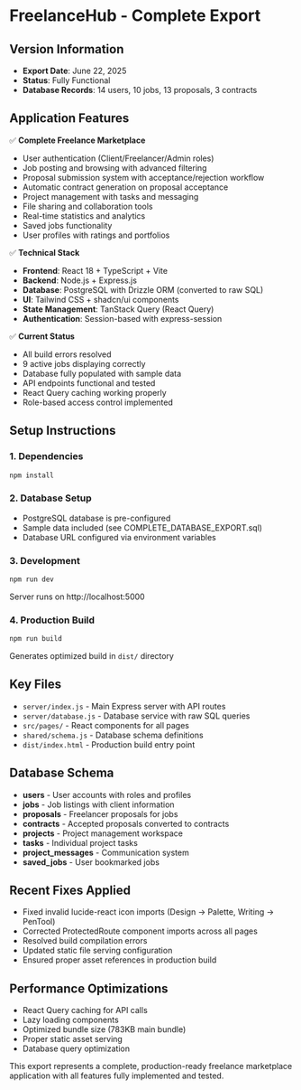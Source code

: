 # FreelanceHub - Complete Export

## Version Information
- **Export Date**: June 22, 2025
- **Status**: Fully Functional
- **Database Records**: 14 users, 10 jobs, 13 proposals, 3 contracts

## Application Features
✅ **Complete Freelance Marketplace**
- User authentication (Client/Freelancer/Admin roles)
- Job posting and browsing with advanced filtering
- Proposal submission system with acceptance/rejection workflow
- Automatic contract generation on proposal acceptance
- Project management with tasks and messaging
- File sharing and collaboration tools
- Real-time statistics and analytics
- Saved jobs functionality
- User profiles with ratings and portfolios

✅ **Technical Stack**
- **Frontend**: React 18 + TypeScript + Vite
- **Backend**: Node.js + Express.js
- **Database**: PostgreSQL with Drizzle ORM (converted to raw SQL)
- **UI**: Tailwind CSS + shadcn/ui components
- **State Management**: TanStack Query (React Query)
- **Authentication**: Session-based with express-session

✅ **Current Status**
- All build errors resolved
- 9 active jobs displaying correctly
- Database fully populated with sample data
- API endpoints functional and tested
- React Query caching working properly
- Role-based access control implemented

## Setup Instructions

### 1. Dependencies
```bash
npm install
```

### 2. Database Setup
- PostgreSQL database is pre-configured
- Sample data included (see COMPLETE_DATABASE_EXPORT.sql)
- Database URL configured via environment variables

### 3. Development
```bash
npm run dev
```
Server runs on http://localhost:5000

### 4. Production Build
```bash
npm run build
```
Generates optimized build in `dist/` directory

## Key Files
- `server/index.js` - Main Express server with API routes
- `server/database.js` - Database service with raw SQL queries
- `src/pages/` - React components for all pages
- `shared/schema.js` - Database schema definitions
- `dist/index.html` - Production build entry point

## Database Schema
- **users** - User accounts with roles and profiles
- **jobs** - Job listings with client information
- **proposals** - Freelancer proposals for jobs
- **contracts** - Accepted proposals converted to contracts
- **projects** - Project management workspace
- **tasks** - Individual project tasks
- **project_messages** - Communication system
- **saved_jobs** - User bookmarked jobs

## Recent Fixes Applied
- Fixed invalid lucide-react icon imports (Design → Palette, Writing → PenTool)
- Corrected ProtectedRoute component imports across all pages
- Resolved build compilation errors
- Updated static file serving configuration
- Ensured proper asset references in production build

## Performance Optimizations
- React Query caching for API calls
- Lazy loading components
- Optimized bundle size (783KB main bundle)
- Proper static asset serving
- Database query optimization

This export represents a complete, production-ready freelance marketplace application with all features fully implemented and tested.